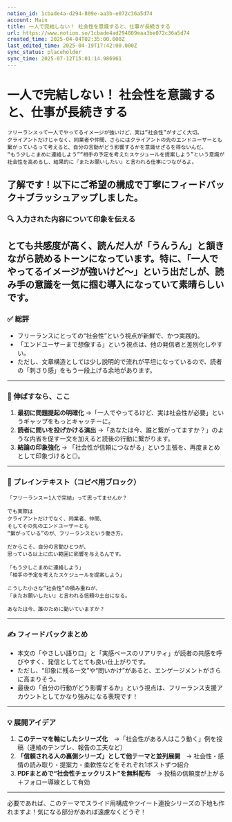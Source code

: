 ```yaml
---
notion_id: 1cbade4a-d294-809e-aa3b-e072c36a5d74
account: Main
title: 一人で完結しない！ 社会性を意識すると、仕事が長続きする
url: https://www.notion.so/1cbade4ad294809eaa3be072c36a5d74
created_time: 2025-04-04T02:35:00.000Z
last_edited_time: 2025-04-19T17:42:00.000Z
sync_status: placeholder
sync_time: 2025-07-12T15:01:14.986961
---
```

# 一人で完結しない！ 社会性を意識すると、仕事が長続きする

```plain text
フリーランスって一人でやってるイメージが強いけど、実は“社会性”がすごく大切。
クライアントだけじゃなく、同業者や仲間、さらにはクライアントの先のエンドユーザーとも繋がっているって考えると、自分の言動がどう影響するかを意識せざるを得ないんだ。
“もう少しこまめに連絡しよう”“相手の予定を考えたスケジュールを提案しよう”という意識が社会性を高めるし、結果的に『またお願いしたい』と言われる仕事につながるよ。
```
了解です！以下にご希望の構成で丁寧にフィードバック＋ブラッシュアップしました。
---
### 🔍 入力された内容について印象を伝える
とても共感度が高く、読んだ人が「うんうん」と頷きながら読めるトーンになっています。特に、「一人でやってるイメージが強いけど〜」という出だしが、読み手の意識を一気に掴む導入になっていて素晴らしいです。
---
### ✅ 総評
- フリーランスにとっての“社会性”という視点が新鮮で、かつ実践的。
- 「エンドユーザーまで想像する」という視点は、他の発信者と差別化しやすい。
- ただし、文章構造としては少し説明的で流れが平坦になっているので、読者の「刺さり感」をもう一段上げる余地があります。
---
### 🔧 伸ばすなら、ここ
1. **最初に問題提起の明確化**
  →「一人でやってるけど、実は社会性が必要」というギャップをもっとキャッチーに。
1. **読者に問いを投げかける演出**
  →「あなたは今、誰と繋がってますか？」のような内省を促す一文を加えると読後の行動に繋がります。
1. **結論の印象強化**
  → 「社会性が信頼につながる」という主張を、再度まとめとして印象づけると◎。
---
### 📝 プレインテキスト（コピペ用ブロック）
```plain text
「フリーランス＝1人で完結」って思ってませんか？

でも実際は
クライアントだけでなく、同業者、仲間、
そしてその先のエンドユーザーとも
“繋がっている”のが、フリーランスという働き方。

だからこそ、自分の言動ひとつが、
思っている以上に広い範囲に影響を与えるんです。

「もう少しこまめに連絡しよう」
「相手の予定を考えたスケジュールを提案しよう」

こうした小さな“社会性”の積み重ねが、
『またお願いしたい』と言われる信頼の土台になる。

あなたは今、誰のために動いていますか？
```
---
### ✍️ フィードバックまとめ
- 本文の「やさしい語り口」と「実感ベースのリアリティ」が読者の共感を呼びやすく、発信としてとても良い仕上がりです。
- ただし、“印象に残る一文”や“問いかけ”があると、エンゲージメントがさらに高まりそう。
- 最後の「自分の行動がどう影響するか」という視点は、フリーランス支援アカウントとしてかなり強みになる表現です！
---
### 💡 展開アイデア
1. **このテーマを軸にしたシリーズ化**　→「社会性がある人はこう動く」例を投稿（連絡のテンプレ、報告の工夫など）
1. **「信頼される人の裏側シリーズ」として他テーマと並列展開**　→ 社会性・感情の読み取り・提案力・柔軟性などをそれぞれ1ポストずつ紹介
1. **PDFまとめで“社会性チェックリスト”を無料配布**　→ 投稿の信頼度が上がる＋フォロー導線として有効
---
必要であれば、このテーマでスライド用構成やツイート連投シリーズの下地も作れますよ！気になる部分があれば遠慮なくどうぞ！